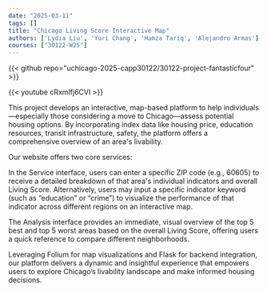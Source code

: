 ```yaml
---
date: "2025-03-11"
tags: []
title: "Chicago Living Score Interactive Map"
authors: ['Lydia Liu', 'Yuri Chang', 'Hamza Tariq', 'Alejandro Armas']
courses: ["30122-W25"]
---
```


{{< github repo="uchicago-2025-capp30122/30122-project-fantasticfour" >}}

{{< youtube cRxmIfj6CVI >}}

This project develops an interactive, map-based platform to help individuals—especially those considering a move to Chicago—assess potential housing options. By incorporating index data like housing price, education resources, transit infrastructure, safety, the platform offers a comprehensive overview of an area's livability.

Our website offers two core services:

In the Service interface, users can enter a specific ZIP code (e.g., 60605) to receive a detailed breakdown of that area's individual indicators and overall Living Score. Alternatively, users may input a specific indicator keyword (such as “education” or “crime”) to visualize the performance of that indicator across different regions on an interactive map.

The Analysis interface provides an immediate, visual overview of the top 5 best and top 5 worst areas based on the overall Living Score, offering users a quick reference to compare different neighborhoods.

Leveraging Folium for map visualizations and Flask for backend integration, our platform delivers a dynamic and insightful experience that empowers users to explore Chicago’s livability landscape and make informed housing decisions.
